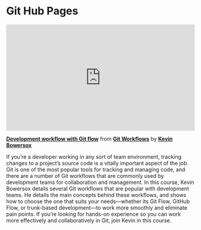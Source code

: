 <h1>Git Hub Pages</h1>
<div style="position:relative;height:0;padding-bottom:56.25%"><iframe width="640" height="360" src="https://www.linkedin.com/learning/embed/git-workflows/development-workflow-with-git-flow?autoplay=false&claim=AQF7wxUvWAi5HgAAAYk-HEJHN4ntRSFK339faeZax2_Pe874Y5BS1GS-IXqedhooQ0MpAQ2WY7KFcMJrrCAOk-FQkXhXDC2u0vxNQIzWBUpKg7QSzKR83lUYR6fYnP1i4OIHQtZ1-F5epz4yxt7r0fOEQ0Qf6R5fcJfkBxBdgzi4Nj72dC57yDQzlmYwWIYQf4cu_0wc17KqJj6t9pJHNMwy66QK9-kKpvWmbnJ77peUMk8S1XqguM6sG6YxVnJy9Pnpigvy53Z2n8d28gowS2_UvDMs5IBBQMuAD_uubOzMmPZhU9k3MZpGLnZ0IE3OzOLlvtxxkVtd-TikAEHZRQW5Jnhp_qOvDPVYpfWu92bdUiVLJnsJ9y-pEG2axVTQKmsjtBeLkne3N13Mc9Y9NH0dGjUQ8qHxEic9F2I3OM9dR0DUbkQqbTsstHNs16kT_VrfHJweAFHOyCJ5ciPoTZyl06DeVBs9G9dlD_nsFope067fgF2y3vHkmymbdeaKfHBTg5QQrzeiDZ07JX1tieucLSaqgvm2dBHKE-xR3OUG9-W2udQIg-EAg3itwZQgqQ4xnSCuczwGHsVjh20dmRPAdTiphJEbXWkfaAIvmPly7fy9K8JX2aSn-QsOobflQlx73fN1tQVsJT2dWDDscmy7gqczt_uB4M5V-MF222BwWKSjmJlhakdvG9kBnu5sGTNuPXJsZq1hJASbGCijR5cgGegC_2xpZB9mZ7nPWWEp8PgKi8QaUwJ8PDIw7gT17uYMr6lwatLJ6dXKprS724V9uwgi3yGPIXrOrAJMtTrIXb5U5f77geaYOsLPnceQ39rbWIpDakvr3qh8XSRKq3FdF3oL0sMk88o1cBsYl9vTafRqg3QvHd910tCdSj8KYFhnEN4xYsICYL868ACErS-lF8b1TrHFJHBGTfWsMcq8NdbsOFROKjAXm3wZHzn-auXa9oUN7sHN-CbKtkXscAlXoAlvKV-HHHFh861-wilfSyltMjgZWu1dQh4JomKuPxT2sZ49M3XKP6jFjv0fYIV9pRor9yPjFdS1PgTHpTxPyb0QD8US3ADM99H6nGxJ1otz41PFaLZ8Kae95vYk3UCfIzIxl5fExnDc9op93rZIb-c55H6PxyZaNTiV_cr5P03c9oMKW9LGRPg4TifsxFzw-9HH23xkEFTM7PVk6PuApWQf_Ao2Lofk5NR9ulM&lipi=urn%3Ali%3Apage%3Ad_learning_content%3BXzfzs9VCRKOJcpyQiX4xug%3D%3D&licu" mozallowfullscreen="true" webkitallowfullscreen="true" allowfullscreen="true" frameborder="0" style="position:absolute;width:100%;height:100%;left:0"></iframe></div><p><strong><a href="https://www.linkedin.com/learning/git-workflows/development-workflow-with-git-flow?trk=embed_lil">Development workflow with Git flow</a></strong> from <strong><a href="https://www.linkedin.com/learning/git-workflows?trk=embed_lil">Git Workflows</a></strong> by <strong><a href="https://www.linkedin.com/learning/instructors/kevin-bowersox?trk=embed_lil">Kevin Bowersox</a></strong></p>


If you’re a developer working in any sort of team environment, tracking changes to a project’s source code is a vitally important aspect of the job. Git is one of the most popular tools for tracking and managing code, and there are a number of Git workflows that are commonly used by development teams for collaboration and management. In this course, Kevin Bowersox details several Git workflows that are popular with development teams. He details the main concepts behind these workflows, and shows how to choose the one that suits your needs—whether its Git Flow, GitHub Flow, or trunk-based development—to work more smoothly and eliminate pain points. If you’re looking for hands-on experience so you can work more effectively and collaboratively in Git, join Kevin in this course.
